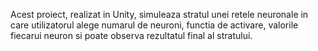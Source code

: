 Acest proiect, realizat in Unity, simuleaza stratul unei retele neuronale in care utilizatorul alege
numarul de neuroni, functia de activare, valorile fiecarui neuron si poate observa rezultatul final al
stratului.
